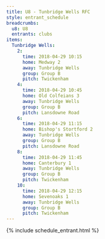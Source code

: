```yaml
---
title: U8 - Tunbridge Wells RFC
style: entrant_schedule
breadcrumbs:
  u8: U8
  entrants: clubs
items:
  Tunbridge Wells:
    2:
      time: 2018-04-29 10:15
      home: Medway 2
      away: Tunbridge Wells
      group: Group B
      pitch: Twickenham
    4:
      time: 2018-04-29 10:45
      home: Old Colfeians 3
      away: Tunbridge Wells
      group: Group B
      pitch: Lansdowne Road
    6:
      time: 2018-04-29 11:15
      home: Bishop's Stortford 2
      away: Tunbridge Wells
      group: Group B
      pitch: Lansdowne Road
    8:
      time: 2018-04-29 11:45
      home: Canterbury 1
      away: Tunbridge Wells
      group: Group B
      pitch: Twickenham
    10:
      time: 2018-04-29 12:15
      home: Sevenoaks 1
      away: Tunbridge Wells
      group: Group B
      pitch: Twickenham
---
```


{% include schedule_entrant.html %}
